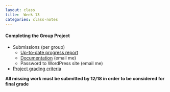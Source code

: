 ```yaml
---
layout: class
title:  Week 13
categories: class-notes
---
```


#### Completing the Group Project ####
- Submissions (per group)
  - [Up-to-date progress report](https://drive.google.com/drive/folders/1y6BrbPdjxdAW2v6277GViAIv1GnbqECU)
  - [Documentation](http://revitalk.com/mmp460/group-project/2017/08/13/documentation.html) (email me)
  - Password to WordPress site (email me)
- [Project grading criteria](http://revitalk.com/mmp460/group-project/2017/08/13/group-project-grading.html)

**All missing work must be submitted by 12/18 in order to be considered for final grade**
